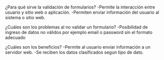 ¿Para qué sirve la validación de formularios?
-Permite la interacción entre usuario y sitio web o aplicación.
-Permiten enviar información del usuario al sistema o sitio web.



¿Cuáles son los problemas al no validar un formulario?
-Posibilidad de ingreso de datos no válidos por ejemplo email o password sin el formato adecuado


¿Cuáles son los beneficios?
-Permite al usuario enviar información a un servidor web.
-Se reciben los datos clasificados segun tipo de dato.